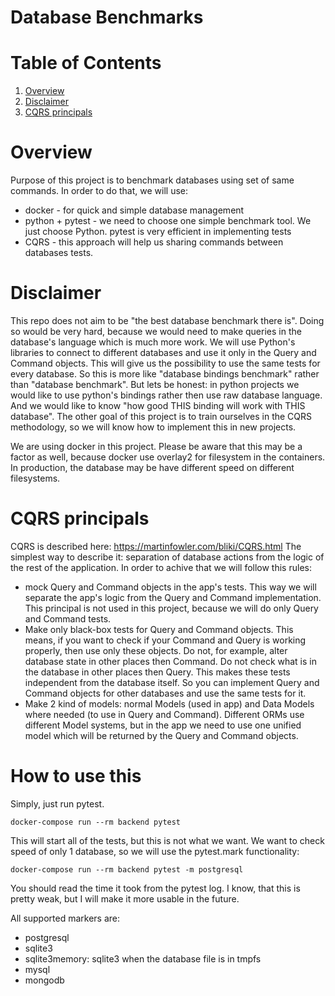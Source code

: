 # Database Benchmarks

# Table of Contents
1. [Overview](#overview)
2. [Disclaimer](#disclaimer)
3. [CQRS principals](#cqrs-principals)

# Overview
Purpose of this project is to benchmark databases using set of same commands.
In order to do that, we will use:

- docker - for quick and simple database management
- python + pytest - we need to choose one simple benchmark tool. We just choose Python. pytest is very efficient in implementing tests
- CQRS - this approach will help us sharing commands between databases tests.

# Disclaimer

This repo does not aim to be "the best database benchmark there is". Doing so would be very hard, because we would need to make queries in the database's language which is much more work.
We will use Python's libraries to connect to different databases and use it only in the Query and Command objects. This will give us the possibility to use the same tests for every database. So this is more like "database bindings benchmark" rather than "database benchmark". But lets be honest: in python projects we would like to use python's bindings rather then use raw database language. And we would like to know "how good THIS binding will work with THIS database".
The other goal of this project is to train ourselves in the CQRS methodology, so we will know how to implement this in new projects.

We are using docker in this project. Please be aware that this may be a factor as well, because docker use overlay2 for filesystem in the containers. In production, the database may be have different speed on different filesystems.

# CQRS principals

CQRS is described here: https://martinfowler.com/bliki/CQRS.html
The simplest way to describe it: separation of database actions from the logic of the rest of the application. In order to achive that we will follow this rules:
- mock Query and Command objects in the app's tests. This way we will separate the app's logic from the Query and Command implementation.
  This principal is not used in this project, because we will do only Query and Command tests.
- Make only black-box tests for Query and Command objects. This means, if you want to check if your Command and Query is working properly, then use only these objects. Do not, for example, alter database state in other places then Command. Do not check what is in the database in other places then Query. This makes these tests independent from the database itself. So you can implement Query and Command objects for other databases and use the same tests for it.
- Make 2 kind of models: normal Models (used in app) and Data Models where needed (to use in Query and Command). Different ORMs use different Model systems, but in the app we need to use one unified model which will be returned by the Query and Command objects.

# How to use this

Simply, just run pytest.

```
docker-compose run --rm backend pytest
```

This will start all of the tests, but this is not what we want. We want to check speed of only 1 database, so we will use the pytest.mark functionality:

```
docker-compose run --rm backend pytest -m postgresql
```

You should read the time it took from the pytest log. I know, that this is pretty weak, but I will make it more usable in the future.

All supported markers are:

* postgresql
* sqlite3
* sqlite3memory: sqlite3 when the database file is in tmpfs
* mysql
* mongodb

